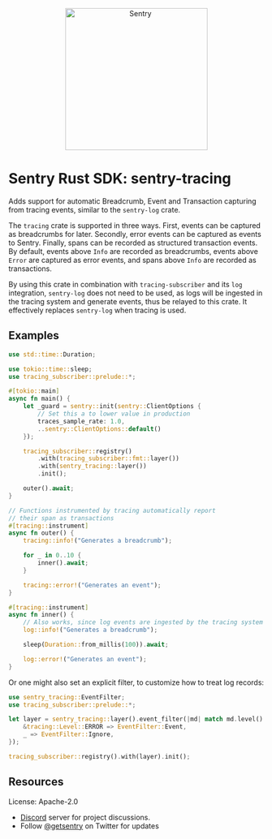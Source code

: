 <p align="center">
  <a href="https://sentry.io/?utm_source=github&utm_medium=logo" target="_blank">
    <picture>
      <source srcset="https://sentry-brand.storage.googleapis.com/sentry-logo-white.png" media="(prefers-color-scheme: dark)" />
      <source srcset="https://sentry-brand.storage.googleapis.com/sentry-logo-black.png" media="(prefers-color-scheme: light), (prefers-color-scheme: no-preference)" />
      <img src="https://sentry-brand.storage.googleapis.com/sentry-logo-black.png" alt="Sentry" width="280">
    </picture>
  </a>
</p>

# Sentry Rust SDK: sentry-tracing

Adds support for automatic Breadcrumb, Event and Transaction capturing from
tracing events, similar to the `sentry-log` crate.

The `tracing` crate is supported in three ways. First, events can be captured
as breadcrumbs for later. Secondly, error events can be captured as events
to Sentry. Finally, spans can be recorded as structured transaction events.
By default, events above `Info` are recorded as breadcrumbs, events above
`Error` are captured as error events, and spans above `Info` are recorded
as transactions.

By using this crate in combination with `tracing-subscriber` and its `log`
integration, `sentry-log` does not need to be used, as logs will be ingested
in the tracing system and generate events, thus be relayed to this crate. It
effectively replaces `sentry-log` when tracing is used.

## Examples

```rust
use std::time::Duration;

use tokio::time::sleep;
use tracing_subscriber::prelude::*;

#[tokio::main]
async fn main() {
    let _guard = sentry::init(sentry::ClientOptions {
        // Set this a to lower value in production
        traces_sample_rate: 1.0,
        ..sentry::ClientOptions::default()
    });

    tracing_subscriber::registry()
        .with(tracing_subscriber::fmt::layer())
        .with(sentry_tracing::layer())
        .init();

    outer().await;
}

// Functions instrumented by tracing automatically report
// their span as transactions
#[tracing::instrument]
async fn outer() {
    tracing::info!("Generates a breadcrumb");

    for _ in 0..10 {
        inner().await;
    }

    tracing::error!("Generates an event");
}

#[tracing::instrument]
async fn inner() {
    // Also works, since log events are ingested by the tracing system
    log::info!("Generates a breadcrumb");

    sleep(Duration::from_millis(100)).await;

    log::error!("Generates an event");
}
```

Or one might also set an explicit filter, to customize how to treat log
records:

```rust
use sentry_tracing::EventFilter;
use tracing_subscriber::prelude::*;

let layer = sentry_tracing::layer().event_filter(|md| match md.level() {
    &tracing::Level::ERROR => EventFilter::Event,
    _ => EventFilter::Ignore,
});

tracing_subscriber::registry().with(layer).init();
```

## Resources

License: Apache-2.0

- [Discord](https://discord.gg/ez5KZN7) server for project discussions.
- Follow [@getsentry](https://twitter.com/getsentry) on Twitter for updates
